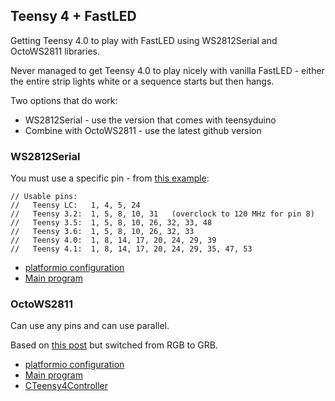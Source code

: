 ## Teensy 4 + FastLED

Getting Teensy 4.0 to play with FastLED using WS2812Serial and OctoWS2811 libraries.

Never managed to get Teensy 4.0 to play nicely with vanilla FastLED - either the entire strip lights white or a sequence starts but then hangs.

Two options that do work:

* WS2812Serial - use the version that comes with teensyduino
* Combine with OctoWS2811 - use the latest github version

### WS2812Serial

You must use a specific pin - from [this example](https://github.com/PaulStoffregen/WS2812Serial/blob/master/examples/FastLED_Cylon/FastLED_Cylon.ino):

```
// Usable pins:
//   Teensy LC:   1, 4, 5, 24
//   Teensy 3.2:  1, 5, 8, 10, 31   (overclock to 120 MHz for pin 8)
//   Teensy 3.5:  1, 5, 8, 10, 26, 32, 33, 48
//   Teensy 3.6:  1, 5, 8, 10, 26, 32, 33
//   Teensy 4.0:  1, 8, 14, 17, 20, 24, 29, 39
//   Teensy 4.1:  1, 8, 14, 17, 20, 24, 29, 35, 47, 53
```

* [platformio configuration](serial/platformio.ini)
* [Main program](serial/main.cpp)

### OctoWS2811

Can use any pins and can use parallel.

Based on [this post](https://blinkylights.blog/2021/02/03/using-teensy-4-1-with-fastled/) but switched from RGB to GRB.

* [platformio configuration](octo/platformio.ini)
* [Main program](octo/main.cpp)
* [CTeensy4Controller](octo/CTeensy4Controller.h)
